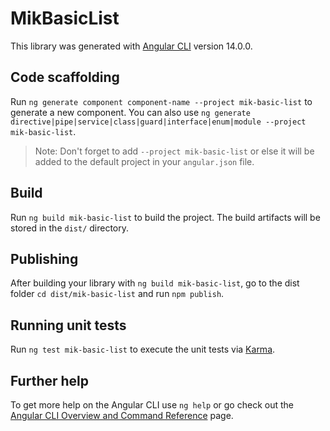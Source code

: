 # MikBasicList

This library was generated with [Angular CLI](https://github.com/angular/angular-cli) version 14.0.0.

## Code scaffolding

Run `ng generate component component-name --project mik-basic-list` to generate a new component. You can also use `ng generate directive|pipe|service|class|guard|interface|enum|module --project mik-basic-list`.
> Note: Don't forget to add `--project mik-basic-list` or else it will be added to the default project in your `angular.json` file. 

## Build

Run `ng build mik-basic-list` to build the project. The build artifacts will be stored in the `dist/` directory.

## Publishing

After building your library with `ng build mik-basic-list`, go to the dist folder `cd dist/mik-basic-list` and run `npm publish`.

## Running unit tests

Run `ng test mik-basic-list` to execute the unit tests via [Karma](https://karma-runner.github.io).

## Further help

To get more help on the Angular CLI use `ng help` or go check out the [Angular CLI Overview and Command Reference](https://angular.io/cli) page.
